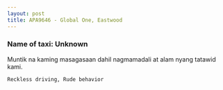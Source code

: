 ```yaml
---
layout: post
title: APA9646 - Global One, Eastwood
---
```


### Name of taxi: Unknown

Muntik na kaming masagasaan dahil nagmamadali at alam nyang tatawid kami.

```Reckless driving, Rude behavior```
